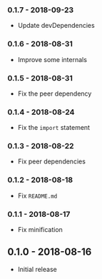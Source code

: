 ### 0.1.7 - 2018-09-23

- Update devDependencies

### 0.1.6 - 2018-08-31

- Improve some internals

### 0.1.5 - 2018-08-31

- Fix the peer dependency

### 0.1.4 - 2018-08-24

- Fix the `import` statement

### 0.1.3 - 2018-08-22

- Fix peer dependencies

### 0.1.2 - 2018-08-18

- Fix `README.md`

### 0.1.1 - 2018-08-17

- Fix minification

## 0.1.0 - 2018-08-16

- Initial release

